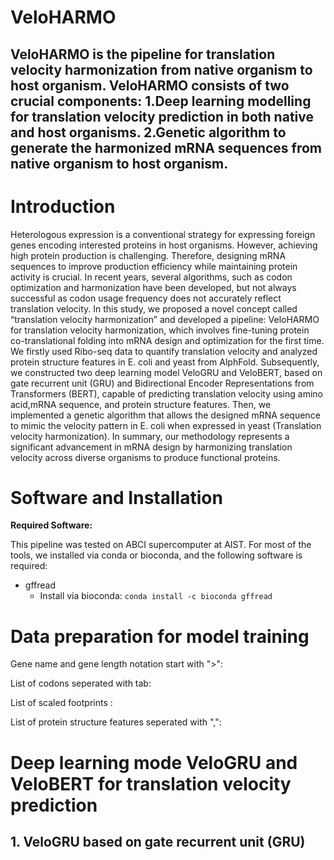 # VeloHARMO
## VeloHARMO is the pipeline for translation velocity harmonization from native organism to host organism. VeloHARMO consists of two crucial components: 1.Deep learning modelling for translation velocity prediction in both native and host organisms. 2.Genetic algorithm to generate the harmonized mRNA sequences from native organism to host organism.

<h1>Introduction</h1>

<p>Heterologous expression is a conventional strategy for expressing foreign genes encoding interested proteins in host organisms. However, achieving high protein production is challenging. Therefore, designing mRNA sequences to improve production efficiency while maintaining protein activity is crucial. In recent years, several algorithms, such as codon optimization and harmonization have been developed, but not always successful as codon usage frequency does not accurately reflect translation velocity. In this study, we proposed a novel concept called “translation velocity harmonization” and developed a pipeline: VeloHARMO for translation velocity harmonization, which involves fine-tuning protein co-translational folding into mRNA design and optimization for the first time. We firstly used Ribo-seq data to quantify translation velocity and analyzed protein structure features in E. coli and yeast from AlphFold. Subsequently, we constructed two deep learning model VeloGRU and VeloBERT, based on gate recurrent unit (GRU) and Bidirectional Encoder Representations from Transformers (BERT), capable of predicting translation velocity using amino acid,mRNA sequence, and protein structure features. Then, we implemented a genetic algorithm that allows the designed mRNA sequence to mimic the velocity pattern in E. coli when expressed in yeast (Translation velocity harmonization). In summary, our methodology represents a significant advancement in mRNA design by harmonizing translation velocity across diverse organisms to produce functional proteins.</p>

<h1>Software and Installation</h1>
<p><strong>Required Software:</strong></p>
<p>This pipeline was tested on ABCI supercomputer at AIST. For most of the tools, we installed via conda or bioconda, and the following software is required:</p>

<ul>
  </li>
  <li>gffread
    <ul>
      <li>Install via bioconda: <code>conda install -c bioconda gffread</code></li>
    </ul>
  </li>
</ul>
  
<h1>Data preparation for model training</h1>

<p>Gene name and gene length notation start with ">":</p>
<p>List of codons seperated with tab:</p>
<p>List of scaled footprints :</p>
<p>List of protein structure features seperated with ",":</p>

<h1>Deep learning mode VeloGRU and VeloBERT for translation velocity prediction</h1>
<h2>1. VeloGRU based on gate recurrent unit (GRU)</h2>










